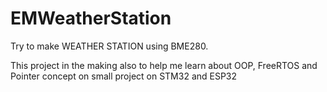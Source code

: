 # EMWeatherStation

Try to make WEATHER STATION using BME280.

This project in the making also to help me learn about OOP, FreeRTOS and Pointer concept on small project on STM32 and ESP32
